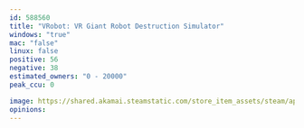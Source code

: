 ```yaml
---
id: 588560
title: "VRobot: VR Giant Robot Destruction Simulator"
windows: "true"
mac: "false"
linux: false
positive: 56
negative: 38
estimated_owners: "0 - 20000"
peak_ccu: 0

image: https://shared.akamai.steamstatic.com/store_item_assets/steam/apps/588560/header.jpg?t=1725275144
opinions:
---
```

